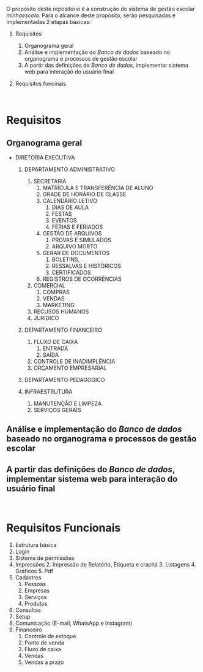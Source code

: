 O propósito deste repositório é a construção do sistema de gestão escolar *minhaescola*. Para o alcance deste propósito, serão pesquisadas e implementadas 2 etapas básicas:  
   1. Requisitos
      1. Organograma geral  
      2. Análise e implementação do *Banco de dados* baseado no organograma e processos de gestão escolar
      3. A partir das definições do *Banco de dados*, implementar sistema web para interação do usuário final  

   2. Requisitos funcinais      
   <br />

# Requisitos
## Organograma geral  
   * DIRETORIA EXECUTIVA  
      1. DEPARTAMENTO ADMINISTRATIVO
         1. SECRETARIA
            1. MATRÍCULA E TRANSFERÊNCIA DE ALUNO
            2. GRADE DE HORÁRIO DE CLASSE
            3. CALENDÁRIO LETIVO
               1. DIAS DE AULA
               2. FESTAS
               3. EVENTOS
               4. FÉRIAS E FERIADOS
            4. GESTÃO DE ARQUIVOS
               1. PROVAS E SIMULADOS
               2. ARQUIVO MORTO
            5. GERAR DE DOCUMENTOS
               1. BOLETINS, 
               2. RESSALVAS E HISTÓRICOS
               3. CERTIFICADOS 
            6. REGISTROS DE OCORRÊNCIAS
         2. COMERCIAL
            1. COMPRAS
            2. VENDAS
            3. MARKETING
         3. RECUSOS HUMANOS
         4. JURÍDICO

      2. DEPARTAMENTO FINANCEIRO
         1. FLUXO DE CAIXA
            1. ENTRADA
            2. SAÍDA
         2. CONTROLE DE INADIMPLÊNCIA
         3. ORÇAMENTO EMPRESARIAL

      3. DEPARTAMENTO PEDAGOGICO 

      4. INFRAESTRUTURA
         1. MANUTENÇÃO E LIMPEZA
         2. SERVIÇOS GERAIS
         
## Análise e implementação do *Banco de dados* baseado no organograma e processos de gestão escolar
## A partir das definições do *Banco de dados*, implementar sistema web para interação do usuário final  
   <br />

# Requisitos Funcionais
   1. Estrutura básica 
   2. Login 
   3. Sistema de permissões
   4. Impressões
      2. Impressão de Relatório, Etiqueta e crachá
      3. Listagens
      4. Gráficos
      5. Pdf
   5. Cadastros
      1. Pessoas
      2. Empresas
      3. Serviços
      4. Produtos
   6. Consultas
   7. Setup
   8. Comunicação (E-mail, WhatsApp e Instagram)
   9. Financeiro
      1. Controle de estoque
      2. Ponto de venda
      3. Fluxo de caixa
      4. Vendas
      5. Vendas a prazo